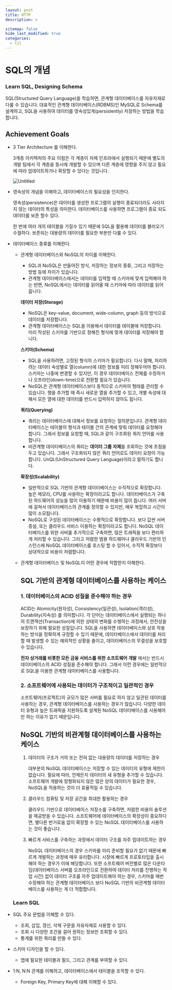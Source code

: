 ```yaml
---
layout: post
title: HTTP
description: >

sitemap: false
hide_last_modified: true
categories:
  - til
---
```


# SQL의 개념

### **Learn SQL, Designing Schema**

SQL(Structured Query Language)을 학습하면, 관계형 데이터베이스를 자유자재로 다룰 수 있습니다. 대표적인 관계형 데이터베이스(RDBMS)인 MySQL로 Schema를 설계하고, SQL을 사용하여 데이터를 영속성있게(persistently) 저장하는 방법을 학습합니다.

## **Achievement Goals**

- 3 Tier Architecture 를 이해한다.

  3계층 아키텍처의 주요 이점은 각 계층이 자체 인프라에서 실행되기 때문에 별도의 개발 팀에서 각 계층을 동시에 개발할 수 있으며 다른 계층에 영향을 주지 않고 필요에 따라 업데이트하거나 확장할 수 있다는 것입니다.

  ![Untitled](https://s3.us-west-2.amazonaws.com/secure.notion-static.com/e4f26a3a-1131-4ae9-988d-f5f8053abfeb/Untitled.png?X-Amz-Algorithm=AWS4-HMAC-SHA256&X-Amz-Content-Sha256=UNSIGNED-PAYLOAD&X-Amz-Credential=AKIAT73L2G45EIPT3X45%2F20220412%2Fus-west-2%2Fs3%2Faws4_request&X-Amz-Date=20220412T120454Z&X-Amz-Expires=86400&X-Amz-Signature=9061c29248cbd1dfa38d35a366f2873389e2df9045d0362dc6a59c9fa183e2bd&X-Amz-SignedHeaders=host&response-content-disposition=filename%20%3D%22Untitled.png%22&x-id=GetObject)

- 영속성의 개념을 이해하고, 데이터베이스의 필요성을 인지한다.

  영속성(persistence)은 데이터를 생성한 프로그램의 실행이 종료되더라도 사라지지 않는 데이터의 특성을 의미한다. 데이터베이스를 사용하면 프로그램이 종료 되도 데이터를 보존 할수 있다.

  한 번에 여러 개의 테이블을 가질수 있기 때문에 SQL을 활용해 데이터를 불러오기 수월하다. 보존되는 대용량의 데이터를 필요한 부분만 다룰 수 있다.

- 데이터베이스 종류를 이해한다.

  - 관계형 데이터베이스와 NoSQL의 차이를 이해한다.

    - SQL과 NoSQL은 만들어진 방식, 저장하는 정보의 종류, 그리고 저장하는 방법 등에 차이가 있습니다.
    - 관계형 데이터베이스에서는 데이터를 입력할 때 스키마에 맞게 입력해야 하는 반면, NoSQL에서는 데이터를 읽어올 때 스키마에 따라 데이터를 읽어 옵니다.

    **데이터 저장(Storage)**

    - NoSQL은 key-value, document, wide-column, graph 등의 방식으로 데이터를 저장합니다.
    - 관계형 데이터베이스는 SQL을 이용해서 데이터를 테이블에 저장합니다. 미리 작성된 스키마를 기반으로 정해진 형식에 맞게 데이터를 저장해야 합니다.

    **스키마(Schema)**

    - SQL을 사용하려면, 고정된 형식의 스키마가 필요합니다. 다시 말해, 처리하려는 데이터 속성별로 열(column)에 대한 정보를 미리 정해두어야 합니다. 스키마는 나중에 변경할 수 있지만, 이 경우 데이터베이스 전체를 수정하거나 오프라인(down-time)으로 전환할 필요가 있습니다.
    - NoSQL은 관계형 데이터베이스보다 동적으로 스키마의 형태를 관리할 수 있습니다. 행을 추가할 때 즉시 새로운 열을 추가할 수 있고, 개별 속성에 대해서 모든 열에 대한 데이터를 반드시 입력하지 않아도 됩니다.

    **쿼리(Querying)**

    - 쿼리는 데이터베이스에 대해서 정보를 요청하는 질의문입니다. 관계형 데이터베이스는 테이블의 형식과 테이블 간의 관계에 맞춰 데이터를 요청해야 합니다. 그래서 정보를 요청할 때, SQL과 같이 구조화된 쿼리 언어를 사용합니다.
    - 비관계형 데이터베이스의 쿼리는 **데이터 그룹 자체**를 조회하는 것에 초점을 두고 있습니다. 그래서 구조화되지 않은 쿼리 언어로도 데이터 요청이 가능합니다. UnQL(UnStructured Query Language)이라고 말하기도 합니다.

    **확장성(Scalability)**

    - 일반적으로 SQL 기반의 관계형 데이터베이스는 수직적으로 확장합니다. 높은 메모리, CPU를 사용하는 확장이라고도 합니다. 데이터베이스가 구축된 하드웨어의 성능을 많이 이용하기 때문에 비용이 많이 듭니다. 여러 서버에 걸쳐서 데이터베이스의 관계를 정의할 수 있지만, 매우 복잡하고 시간이 많이 소모됩니다.
    - NoSQL로 구성된 데이터베이스는 수평적으로 확장합니다. 보다 값싼 서버 증설, 또는 클라우드 서비스 이용하는 확장이라고도 합니다. NoSQL 데이터베이스를 위한 서버를 추가적으로 구축하면, 많은 트래픽을 보다 편리하게 처리할 수 있습니다. 그리고 저렴한 범용 하드웨어나 클라우드 기반의 인스턴스에 NoSQL 데이터베이스를 호스팅 할 수 있어서, 수직적 확장보다 상대적으로 비용이 저렴합니다.

  - 관계형 데이터베이스 및 NoSQL이 어떤 경우에 적합한지 이해한다.

    ## **SQL 기반의 관계형 데이터베이스를 사용하는 케이스**

    ### **1. 데이터베이스의 ACID 성질을 준수해야 하는 경우**

    ACID는 Atomicity(원자성), Consistency(일관성), Isolation(격리성), Durability(지속성) 를 의미합니다. 각 단어는 데이터베이스에서 실행되는 하나의 트랜잭션(Transaction)에 의한 상태의 변화를 수행하는 과정에서, 안전성을 보장하기 위해 필요한 성질입니다. SQL을 사용하면 데이터베이스와 상호 작용하는 방식을 정확하게 규정할 수 있기 때문에, 데이터베이스에서 데이터를 처리할 때 발생할 수 있는 예외적인 상황을 줄이고, 데이터베이스의 무결성을 보호할 수 있습니다.

    **전자 상거래를 비롯한 모든 금융 서비스를 위한 소프트웨어 개발** 에서는 반드시 데이터베이스의 ACID 성질을 준수해야 합니다. 그래서 이런 경우에는 일반적으로 SQL을 이용한 관계형 데이터베이스를 사용합니다.

    ### **2. 소프트웨어에 사용되는 데이터가 구조적이고 일관적인 경우**

    소프트웨어(프로젝트)의 규모가 많은 서버를 필요로 하지 않고 일관된 데이터를 사용하는 경우, 관계형 데이터베이스를 사용하는 경우가 많습니다. 다양한 데이터 유형과 높은 트래픽을 지원하도록 설계된 NoSQL 데이터베이스를 사용해야만 하는 이유가 없기 때문입니다.

    ## **NoSQL 기반의 비관계형 데이터베이스를 사용하는 케이스**

    1. 데이터의 구조가 거의 또는 전혀 없는 대용량의 데이터를 저장하는 경우

       대부분의 NoSQL 데이터베이스는 저장할 수 있는 데이터의 유형에 제한이 없습니다. 필요에 따라, 언제든지 데이터의 새 유형을 추가할 수 있습니다. 소프트웨어 개발에 정형화되지 않은 많은 양의 데이터가 필요한 경우, NoSQL을 적용하는 것이 더 효율적일 수 있습니다.

    2. 클라우드 컴퓨팅 및 저장 공간을 최대한 활용하는 경우

       클라우드 기반으로 데이터베이스 저장소를 구축하면, 저렴한 비용의 솔루션을 제공받을 수 있습니다. 소프트웨어에 데이터베이스의 확장성이 중요하다면, 별다른 번거로움 없이 확장할 수 있는 NoSQL 데이터베이스를 사용하는 것이 좋습니다.

    3. 빠르게 서비스를 구축하는 과정에서 데이터 구조를 자주 업데이트하는 경우

       NoSQL 데이터베이스의 경우 스키마를 미리 준비할 필요가 없기 때문에 빠르게 개발하는 과정에 매우 유리합니다. 시장에 빠르게 프로토타입을 출시해야 하는 경우가 이에 해당합니다. 또한 소프트웨어 버전별로 많은 다운타임(데이터베이스 서버를 오프라인으로 전환하여 데이터 처리를 진행하는 작업 시간) 없이 데이터 구조를 자주 업데이트해야 하는 경우, 스키마를 매번 수정해야 하는 관계형 데이터베이스 보다 NoSQL 기반의 비관계형 데이터베이스를 사용하는 게 더 적합합니다.

  ### **Learn SQL**

- SQL 주요 문법을 이해할 수 있다.
  - 조회, 삽입, 갱신, 삭제 구문을 자유자재로 사용할 수 있다.
  - 조회 시 다양한 조건을 걸어 원하는 정보만 조회할 수 있다.
  - 통계를 위한 쿼리를 만들 수 있다.
- 스키마 디자인을 할 수 있다.
  - 앱에 필요한 테이블과 필드, 그리고 관계를 부여할 수 있다.
- 1:N, N:N 관계를 이해하고, 데이터베이스에서 테이블을 조작할 수 있다.
  - Foreign Key, Primary Key에 대해 이해할 수 있다.
